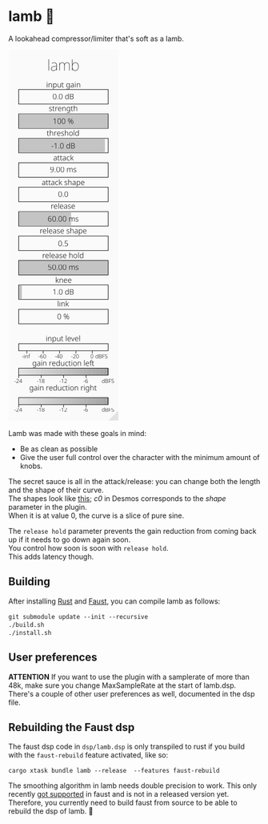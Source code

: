 # lamb 🐑

A lookahead compressor/limiter that's soft as a lamb. 

<p align=”center”>
    <img src="images/lamb.png" alt="screenshot">
</p>

Lamb was made with these goals in mind:

- Be as clean as possible
- Give the user full control over the character with the minimum amount of knobs.

The secret sauce is all in the attack/release:
you can change both the length and the shape of their curve.  
The shapes look like [this](https://www.desmos.com/calculator/cog4ujr7cs); _c0_ in Desmos corresponds to the _shape_ parameter in the plugin.  
When it is at value 0, the curve is a slice of pure sine.  

The ``release hold`` parameter prevents the gain reduction from coming back up if it needs to go down again soon.  
You control how soon is soon with ``release hold``.  
This adds latency though.


## Building

After installing [Rust](https://rustup.rs/) and [Faust](https://faust.grame.fr), you can compile lamb as follows:

```shell
git submodule update --init --recursive
./build.sh
./install.sh
```

## User preferences

  **ATTENTION** If you want to use the plugin with a samplerate of more than 48k, make sure you change MaxSampleRate at the start of lamb.dsp.  
  There's a couple of other user preferences as well, documented in the dsp file.

## Rebuilding the Faust dsp

The faust dsp code in ``dsp/lamb.dsp`` is only transpiled to rust if you build with the ``faust-rebuild`` feature activated, like so: 

``` shell
cargo xtask bundle lamb --release  --features faust-rebuild
```

The smoothing algorithm in lamb needs double precision to work.
This only recently [got supported](https://github.com/grame-cncm/faust/commit/9f2eb5766605f9f8235a45965c69ff33b4274685) in faust and is not in a released version yet.
Therefore, you currently need to build faust from source to be able to rebuild the dsp of lamb.
🐑
